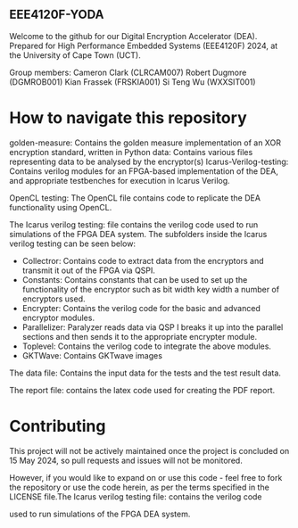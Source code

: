 ## EEE4120F-YODA

Welcome to the github for our Digital Encryption Accelerator (DEA).
Prepared for High Performance Embedded Systems (EEE4120F) 2024, at the University of Cape Town (UCT).

Group members:
Cameron Clark (CLRCAM007)
Robert Dugmore (DGMROB001)
Kian Frassek (FRSKIA001)
Si Teng Wu (WXXSIT001)

# How to navigate this repository

golden-measure: Contains the golden measure implementation of an XOR encryption standard, written in Python
data: Contains various files representing data to be analysed by the encryptor(s)
Icarus-Verilog-testing: Contains verilog modules for an FPGA-based implementation of the DEA, and appropriate testbenches for execution in Icarus Verilog.

OpenCL testing: The OpenCL file contains code to replicate the DEA functionality
using OpenCL.

The Icarus verilog testing: file contains the verilog code used to run simulations of the FPGA DEA system. The subfolders inside the Icarus verilog testing can be seen below:

* Collectror: Contains code to extract data from the encryptors and transmit
  it out of the FPGA via QSPI.
* Constants: Contains constants that can be used to set up the
  functionality of the encryptor such as bit width key width a number of
  encryptors used.
* Encrypter: Contains the verilog code for the basic and advanced encryptor modules.
* Parallelizer: Paralyzer reads data via QSP I breaks it up into the parallel sections and then sends it to the appropriate encrypter module.
* Toplevel: Contains the verilog code to integrate the above modules.
* GKTWave: Contains GKTwave images


The data file: Contains the input data for the tests and the test result data.

The report file: contains the latex code used for creating the PDF report.


# Contributing

This project will not be actively maintained once the project is concluded on 15 May 2024, so pull requests and issues will not be monitored.

However, if you would like to expand on or use this code - feel free to fork the repository or use the code herein, as per the terms specified in the LICENSE file.The Icarus verilog testing file: contains the verilog code

used to run simulations of the FPGA DEA system.
